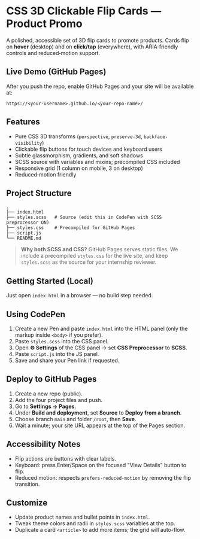 # CSS 3D Clickable Flip Cards — Product Promo

A polished, accessible set of 3D flip cards to promote products. Cards flip on **hover** (desktop) and on **click/tap** (everywhere), with ARIA‑friendly controls and reduced‑motion support.

## Live Demo (GitHub Pages)
After you push the repo, enable GitHub Pages and your site will be available at:

```
https://<your-username>.github.io/<your-repo-name>/
```

## Features
- Pure CSS 3D transforms (`perspective`, `preserve-3d`, `backface-visibility`)
- Clickable flip buttons for touch devices and keyboard users
- Subtle glassmorphism, gradients, and soft shadows
- SCSS source with variables and mixins; precompiled CSS included
- Responsive grid (1 column on mobile, 3 on desktop)
- Reduced‑motion friendly

## Project Structure
```
.
├── index.html
├── styles.scss   # Source (edit this in CodePen with SCSS preprocessor ON)
├── styles.css    # Precompiled for GitHub Pages
├── script.js
└── README.md
```

> **Why both SCSS and CSS?** GitHub Pages serves static files. We include a precompiled `styles.css` for the live site, and keep `styles.scss` as the source for your internship reviewer.

## Getting Started (Local)
Just open `index.html` in a browser — no build step needed.

## Using CodePen
1. Create a new Pen and paste `index.html` into the HTML panel (only the markup inside `<body>` if you prefer).
2. Paste `styles.scss` into the CSS panel.
3. Open **⚙️ Settings** of the CSS panel → set **CSS Preprocessor** to **SCSS**.
4. Paste `script.js` into the JS panel.
5. Save and share your Pen link if requested.

## Deploy to GitHub Pages
1. Create a new repo (public).
2. Add the four project files and push.
3. Go to **Settings → Pages**.
4. Under **Build and deployment**, set **Source** to **Deploy from a branch**.
5. Choose branch `main` and folder `/root`, then **Save**.
6. Wait a minute; your site URL appears at the top of the Pages section.

## Accessibility Notes
- Flip actions are buttons with clear labels.
- Keyboard: press Enter/Space on the focused "View Details" button to flip.
- Reduced motion: respects `prefers-reduced-motion` by removing the flip transition.

## Customize
- Update product names and bullet points in `index.html`.
- Tweak theme colors and radii in `styles.scss` variables at the top.
- Duplicate a card `<article>` to add more items; the grid will auto-flow.
